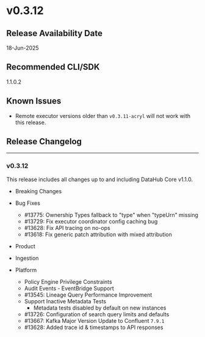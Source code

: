 # v0.3.12

## Release Availability Date

18-Jun-2025

## Recommended CLI/SDK

1.1.0.2

## Known Issues

- Remote executor versions older than `v0.3.11-acryl` will not work with this release.

## Release Changelog

---

### v0.3.12

This release includes all changes up to and including DataHub Core v1.1.0.

- Breaking Changes

- Bug Fixes
   - #13775: Ownership Types fallback to "type" when "typeUrn" missing
   - #13729: Fix executor coordinator config caching bug
   - #13628: Fix API tracing on no-ops
   - #13618: Fix generic patch attribution with mixed attribution

- Product

- Ingestion

- Platform
   - Policy Engine Privilege Constraints
   - Audit Events - EventBridge Support
   - #13545: Lineage Query Performance Improvement
   - Support Inactive Metadata Tests
      - Metadata tests disabled by default on new instances
   - #13726: Configuration of search query limits and defaults
   - #13667: Kafka Major Version Update to Confluent `7.9.1`
   - #13628: Added trace id & timestamps to API responses
